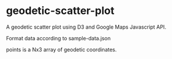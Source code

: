 # geodetic-scatter-plot
A geodetic scatter plot using D3 and Google Maps Javascript API.

Format data according to sample-data.json

points is a Nx3 array of geodetic coordinates.
